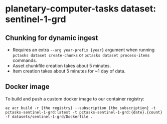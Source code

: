 # planetary-computer-tasks dataset: sentinel-1-grd

## Chunking for dynamic ingest

- Requires an extra `--arg year-prefix {year}` argument when running `pctasks dataset create-chunks` or `pctasks dataset process-items` commands.
- Asset chunkfile creation takes about 5 minutes.
- Item creation takes about 5 minutes for ~1 day of data.

## Docker image

To build and push a custom docker image to our container registry:

```shell
az acr build -r {the registry} --subscription {the subscription} -t pctasks-sentinel-1-grd:latest -t pctasks-sentinel-1-grd:{date}.{count} -f datasets/sentinel-1-grd/Dockerfile .
```
